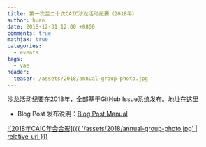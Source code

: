 ```yaml
---
title: 第一次至二十次CAIC沙龙活动纪要（2018年）
author: huan
date: 2018-12-31 12:00 +0800
comments: true
mathjax: true
categories: 
  - events
tags:
  - vae
header:
  teaser: /assets/2018/annual-group-photo.jpg
---
```


沙龙活动纪要在2018年，全部基于GitHub Issue系统发布。地址在[这里](https://github.com/BUPT/awesome-chatbot/issues)

- Blog Post 发布说明：[Blog Post Manual](https://github.com/BUPT/awesome-chatbot/wiki/Blog-Post-Manual)

[![2018年CAIC年会合影]({{ '/assets/2018/annual-group-photo.jpg' | relative_url }})](https://github.com/BUPT/awesome-chatbot/issues)
